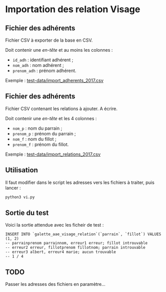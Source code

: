 # Importation des relation Visage


## Fichier des adhérents

Fichier CSV à exporter de la base en CSV.

Doit contenir une *en-tête* et au moins les colonnes :
* `id_adh` : identifiant adhérent ;
* `nom_adh` : nom adhérent ;
* `prenom_adh` : prénom adhérent.

Exemple : [test-data/import_adherents_2017.csv](test-data/import_adherents_2017.csv)


## Fichier des adhérents

Fichier CSV contenant les relations à ajouter. A écrire.

Doit contenir une *en-tête* et les 4 colonnes :
* `nom_p` : nom du parrain ;
* `prenom_p` : prénom du parrain ;
* `nom_f` : nom du fillot ;
* `prenom_f` : prénom du fillot.

Exemple : [test-data/import_relations_2017.csv](test-data/import_relations_2017.csv)


## Utilisation

Il faut modifier dans le script les adresses vers les fichiers à traiter, puis lancer :

```sh
python3 vi.py
```

## Sortie du test

Voici la sortie attendue avec les ficheir de test :

```
INSERT INTO `galette_aae_visage_relation`(`parrain`, `fillot`) VALUES (1, 2)
-- parrainprenom parrainnom, erreur1 erreur; fillot introuvable
-- erreur2 erreur, fillotprenom fillotnom; parrain introuvable
-- erreur3 albert, erreur4 marie; aucun trouvable
-- 1 / 4
```


## TODO

Passer les adresses des fichiers en paramètre...
